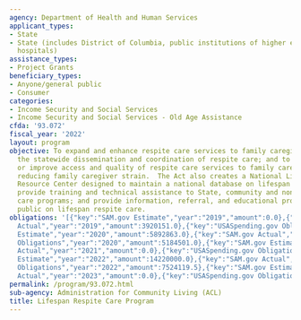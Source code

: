 ```yaml
---
agency: Department of Health and Human Services
applicant_types:
- State
- State (includes District of Columbia, public institutions of higher education and
  hospitals)
assistance_types:
- Project Grants
beneficiary_types:
- Anyone/general public
- Consumer
categories:
- Income Security and Social Services
- Income Security and Social Services - Old Age Assistance
cfda: '93.072'
fiscal_year: '2022'
layout: program
objective: To expand and enhance respite care services to family caregivers; improve
  the statewide dissemination and coordination of respite care; and to provide, supplement,
  or improve access and quality of respite care services to family caregivers, thereby
  reducing family caregiver strain.  The Act also creates a National Lifespan Respite
  Resource Center designed to maintain a national database on lifespan respite care;
  provide training and technical assistance to State, community and nonprofit respite
  care programs; and provide information, referral, and educational programs to the
  public on lifespan respite care.
obligations: '[{"key":"SAM.gov Estimate","year":"2019","amount":0.0},{"key":"SAM.gov
  Actual","year":"2019","amount":3920151.0},{"key":"USASpending.gov Obligations","year":"2019","amount":3745063.0},{"key":"SAM.gov
  Estimate","year":"2020","amount":5892863.0},{"key":"SAM.gov Actual","year":"2020","amount":6110000.0},{"key":"USASpending.gov
  Obligations","year":"2020","amount":5184501.0},{"key":"SAM.gov Estimate","year":"2021","amount":7110000.0},{"key":"SAM.gov
  Actual","year":"2021","amount":0.0},{"key":"USASpending.gov Obligations","year":"2021","amount":6605884.41},{"key":"SAM.gov
  Estimate","year":"2022","amount":14220000.0},{"key":"SAM.gov Actual","year":"2022","amount":0.0},{"key":"USASpending.gov
  Obligations","year":"2022","amount":7524119.5},{"key":"SAM.gov Estimate","year":"2023","amount":0.0},{"key":"SAM.gov
  Actual","year":"2023","amount":0.0},{"key":"USASpending.gov Obligations","year":"2023","amount":6032197.46}]'
permalink: /program/93.072.html
sub-agency: Administration for Community Living (ACL)
title: Lifespan Respite Care Program
---
```

